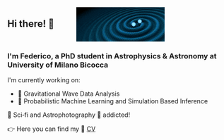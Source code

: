 <h2 style="white-space: nowrap; margin: 0;">
  Hi there! 👋&nbsp;&nbsp;&nbsp;&nbsp;&nbsp;
  <img
    src="https://github.com/fdesanti/fdesanti/raw/main/LIGO_GIF_Infinite_crop.gif"
    width="200"
    style="vertical-align: middle; margin-left: 20px;"
  />
</h2>

<h3>I'm Federico, a PhD student in Astrophysics & Astronomy at University of Milano Bicocca</h3>

<p>I'm currently working on:</p>
<ul>
  <li>🌌 Gravitational Wave Data Analysis</li>
  <li>🤖 Probabilistic Machine Learning and Simulation Based Inference</li>
</ul>

<p>🚀 Sci‑fi and Astrophotography 🔭 addicted!</p>

<p>
  👉 Here you can find my 📄 <a href="https://github.com/fdesanti/CV/releases/latest/download/FedericoDeSanti_fullCV.pdf" target="_blank">CV</a>
</p>

<!--
**fdesanti/fdesanti** is a ✨ _special_ ✨ repository because its `README.md` (this file) appears on your GitHub profile.

Here are some ideas to get you started:

- 🔭 I’m currently working on ...
- 🌱 I’m currently learning ...
- 👯 I’m looking to collaborate on ...
- 🤔 I’m looking for help with ...
- 💬 Ask me about ...
- 📫 How to reach me: ...
- 😄 Pronouns: ...
- ⚡ Fun fact: ...
-->
